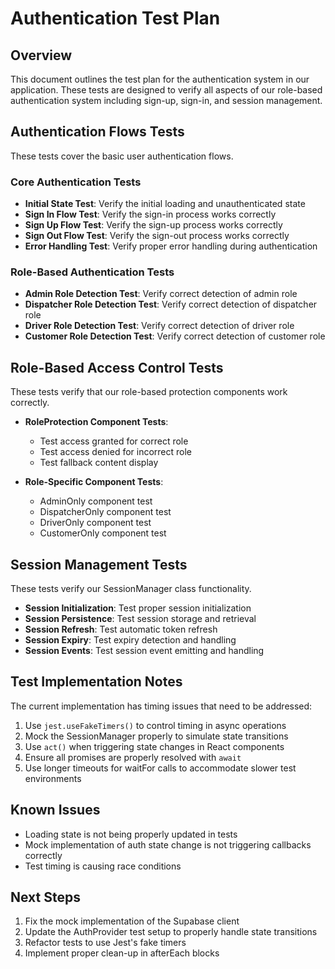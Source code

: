 # Authentication Test Plan

## Overview
This document outlines the test plan for the authentication system in our application. These tests are designed to verify all aspects of our role-based authentication system including sign-up, sign-in, and session management.

## Authentication Flows Tests
These tests cover the basic user authentication flows.

### Core Authentication Tests
- **Initial State Test**: Verify the initial loading and unauthenticated state
- **Sign In Flow Test**: Verify the sign-in process works correctly
- **Sign Up Flow Test**: Verify the sign-up process works correctly
- **Sign Out Flow Test**: Verify the sign-out process works correctly
- **Error Handling Test**: Verify proper error handling during authentication

### Role-Based Authentication Tests
- **Admin Role Detection Test**: Verify correct detection of admin role
- **Dispatcher Role Detection Test**: Verify correct detection of dispatcher role
- **Driver Role Detection Test**: Verify correct detection of driver role
- **Customer Role Detection Test**: Verify correct detection of customer role

## Role-Based Access Control Tests
These tests verify that our role-based protection components work correctly.

- **RoleProtection Component Tests**:
  - Test access granted for correct role
  - Test access denied for incorrect role
  - Test fallback content display

- **Role-Specific Component Tests**:
  - AdminOnly component test
  - DispatcherOnly component test
  - DriverOnly component test
  - CustomerOnly component test

## Session Management Tests
These tests verify our SessionManager class functionality.

- **Session Initialization**: Test proper session initialization
- **Session Persistence**: Test session storage and retrieval
- **Session Refresh**: Test automatic token refresh
- **Session Expiry**: Test expiry detection and handling
- **Session Events**: Test session event emitting and handling

## Test Implementation Notes
The current implementation has timing issues that need to be addressed:

1. Use `jest.useFakeTimers()` to control timing in async operations
2. Mock the SessionManager properly to simulate state transitions
3. Use `act()` when triggering state changes in React components
4. Ensure all promises are properly resolved with `await`
5. Use longer timeouts for waitFor calls to accommodate slower test environments

## Known Issues
- Loading state is not being properly updated in tests
- Mock implementation of auth state change is not triggering callbacks correctly
- Test timing is causing race conditions

## Next Steps
1. Fix the mock implementation of the Supabase client
2. Update the AuthProvider test setup to properly handle state transitions
3. Refactor tests to use Jest's fake timers
4. Implement proper clean-up in afterEach blocks
